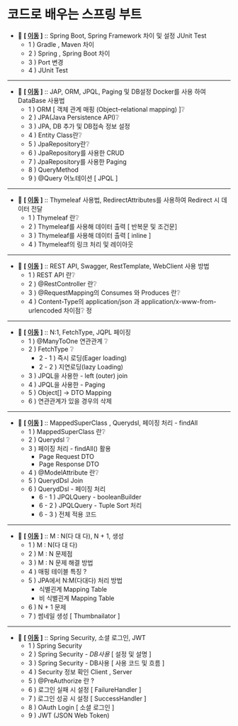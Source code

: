 # 코드로 배우는 스프링 부트

- 💬 **[ [이동](https://github.com/edel1212/springBootStudy/tree/main/spring-boot-basic/ex01) ]** :: Spring Boot, Spring Framework 차이 및 설정 JUnit Test
    - 1 ) Gradle , Maven 차이
    - 2 ) Spring , Spring Boot 차이
    - 3 )  Port 변경 
    - 4 ) JUnit Test

<hr/>

- 💬 **[ [이동](https://github.com/edel1212/springBootStudy/tree/main/spring-boot-basic/ex02) ]** :: JAP, ORM, JPQL, Paging 및 DB설정 Docker를 사용 하여 DataBase 사용법
    - 1 ) ORM [ 객체 관계 매핑 (Object–relational mapping) ]❔
    - 2 ) JPA(Java Persistence API)❔
    - 3 ) JPA, DB 추가 및 DB접속 정보 설정
    - 4 ) Entity Class란❔
    - 5 ) JpaRepository란❔
    - 6 ) JpaRepository를 사용한 CRUD
    - 7 ) JpaRepository를 사용한 Paging
    - 8 ) QueryMethod
    - 9 ) @Query 어노테이션 [ JPQL ]
<hr/>

- 💬 **[ [이동](https://github.com/edel1212/springBootStudy/tree/main/spring-boot-basic/ex03) ]** :: Thymeleaf 사용법, RedirectAttributes를 사용하여 Redirect 시  데이터 전달
    - 1 ) Thymeleaf 란❔
    - 2 ) Thymeleaf를 사용해 데이터 출력 [ 반복문 및 조건문]
    - 3 ) Thymeleaf를 사용해 데이터 출력 [ inline ]
    - 4 ) Thymeleaf의 링크 처리 및 레이아웃

<hr/>

- 💬 **[ [이동](https://github.com/edel1212/springBootStudy/tree/main/spring-boot-basic/ex04) ]** :: REST API, Swagger, RestTemplate, WebClient 사용 방법
    - 1 ) REST API 란❔
    - 2 ) @RestController 란❔
    - 3 ) @RequestMapping의 Consumes 와 Produces 란❔
    - 4 ) Content-Type의 application/json 과 application/x-www-from-urlencoded 차이점❔
정
<hr/>

- 💬 **[ [이동](https://github.com/edel1212/springBootStudy/tree/main/spring-boot-basic/board) ]** :: N:1, FetchType, JQPL 페이징
    - 1 ) @ManyToOne 연관관계 ❔
    - 2 ) FetchType ❔
      - 2 - 1 ) 즉시 로딩(Eager loading)
      - 2 - 2 ) 지연로딩(lazy Loading)
    - 3 ) JPQL을 사용한 - left (outer) join
    - 4 ) JPQL을 사용한 - Paging
    - 5 ) Object[] -> DTO Mapping
    - 6 ) 연관관계가 있을 경우의 삭제

<hr/>

- 💬 **[ [이동](https://github.com/edel1212/springBootStudy/tree/main/spring-boot-basic/guestbook) ]** :: MappedSuperClass , Querydsl, 페이징 처리 - findAll
    - 1 ) MappedSuperClass 란❔
    - 2 ) Querydsl ❔
    - 3 ) 페이징 처리 - findAll() 활용
      - Page Request DTO
      - Page Response DTO
    - 4 ) @ModelAttribute 란❔
    - 5 ) QuerydDsl Join
    - 6 ) QuerydDsl - 페이징 처리
      - 6 - 1 ) JPQLQuery - booleanBuilder
      - 6 - 2 ) JPQLQuery - Tuple Sort 처리
      - 6 - 3 ) 전체 적용 코드

<hr/>

- 💬 **[ [이동](https://github.com/edel1212/springBootStudy/tree/main/spring-boot-basic/mreview) ]** :: M : N(다 대 다), N + 1, 생성
    - 1 ) M : N(다 대 다)
    - 2 ) M : N 문제점
    - 3 ) M : N 문제 해결 방법
    - 4 ) 매핑 테이블 특징 ?
    - 5 ) JPA에서 N:M(다대다) 처리 방법
      - 식별괸계 Mapping Table
      - 비 식별괸계 Mapping Table
    - 6 ) N + 1 문제
    - 7 ) 썸네일 생성 [ Thumbnailator ]
<hr/>

- 💬 **[ [이동](https://github.com/edel1212/springBootStudy/tree/main/spring-boot-basic/club) ]** :: Spring Security, 소셜 로그인, JWT
    - 1 ) Spring Security
    - 2 ) Spring Security - *DB사용* [ 설정 및 설명 ]
    - 3 ) Spring Security - DB사용 [ 사용 코드 및 흐름 ]
    - 4 ) Security 정보 확인 Client , Server
    - 5 ) @PreAuthorize 란 ?
    - 6 ) 로그인 실패 시 설정 [ FailureHandler ]
    - 7 ) 로그인 성공 시 설정 [ SuccessHandler ]
    - 8 ) OAuth Login [ 소셜 로그인 ]
    - 9 ) JWT (JSON Web Token)
